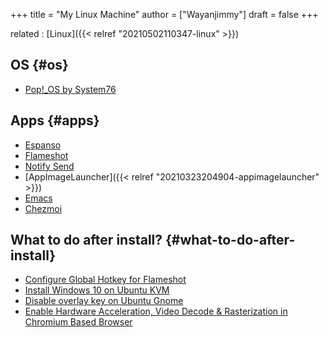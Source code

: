 +++
title = "My Linux Machine"
author = ["Wayanjimmy"]
draft = false
+++

related
: [Linux]({{< relref "20210502110347-linux" >}})


## OS {#os}

-   [Pop!\_OS by System76](https://pop.system76.com/)


## Apps {#apps}

-   [Espanso](https://espanso.org/install/)
-   [Flameshot](https://github.com/flameshot-org/flameshot)
-   [Notify Send](http://vaskovsky.net/notify-send/linux.html)
-   [AppImageLauncher]({{< relref "20210323204904-appimagelauncher" >}})
-   [Emacs](https://snapcraft.io/install/emacs/ubuntu)
-   [Chezmoi](https://www.chezmoi.io)


## What to do after install? {#what-to-do-after-install}

-   [Configure Global Hotkey for Flameshot](https://github.com/flameshot-org/flameshot/issues/200)
-   [Install Windows 10 on Ubuntu KVM](https://getlabsdone.com/install-windows-10-on-ubuntu-kvm/)
-   [Disable overlay key on Ubuntu Gnome](https://askubuntu.com/questions/105558/how-do-i-disable-the-super-key)
-   [Enable Hardware Acceleration, Video Decode & Rasterization in Chromium Based Browser](https://youtu.be/hoN78aUgOuM)
